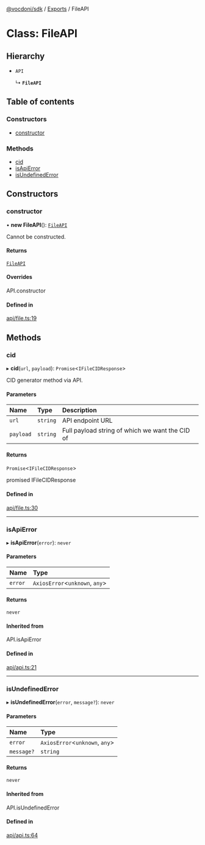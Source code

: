 [@vocdoni/sdk](/sdk) / [Exports](../modules.md) / FileAPI

# Class: FileAPI

## Hierarchy

- `API`

  ↳ **`FileAPI`**

## Table of contents

### Constructors

- [constructor](FileAPI.md#constructor)

### Methods

- [cid](FileAPI.md#cid)
- [isApiError](FileAPI.md#isapierror)
- [isUndefinedError](FileAPI.md#isundefinederror)

## Constructors

### constructor

• **new FileAPI**(): [`FileAPI`](FileAPI.md)

Cannot be constructed.

#### Returns

[`FileAPI`](FileAPI.md)

#### Overrides

API.constructor

#### Defined in

[api/file.ts:19](https://github.com/vocdoni/vocdoni-sdk/blob/0a4464c/src/api/file.ts#L19)

## Methods

### cid

▸ **cid**(`url`, `payload`): `Promise`\<`IFileCIDResponse`\>

CID generator method via API.

#### Parameters

| Name | Type | Description |
| :------ | :------ | :------ |
| `url` | `string` | API endpoint URL |
| `payload` | `string` | Full payload string of which we want the CID of |

#### Returns

`Promise`\<`IFileCIDResponse`\>

promised IFileCIDResponse

#### Defined in

[api/file.ts:30](https://github.com/vocdoni/vocdoni-sdk/blob/0a4464c/src/api/file.ts#L30)

___

### isApiError

▸ **isApiError**(`error`): `never`

#### Parameters

| Name | Type |
| :------ | :------ |
| `error` | `AxiosError`\<`unknown`, `any`\> |

#### Returns

`never`

#### Inherited from

API.isApiError

#### Defined in

[api/api.ts:21](https://github.com/vocdoni/vocdoni-sdk/blob/0a4464c/src/api/api.ts#L21)

___

### isUndefinedError

▸ **isUndefinedError**(`error`, `message?`): `never`

#### Parameters

| Name | Type |
| :------ | :------ |
| `error` | `AxiosError`\<`unknown`, `any`\> |
| `message?` | `string` |

#### Returns

`never`

#### Inherited from

API.isUndefinedError

#### Defined in

[api/api.ts:64](https://github.com/vocdoni/vocdoni-sdk/blob/0a4464c/src/api/api.ts#L64)

